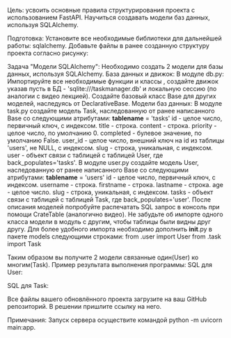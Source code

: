 Цель: усвоить основные правила структурирования проекта с использованием FastAPI. 
Научиться создавать модели баз данных, используя SQLAlchemy.

Подготовка:
Установите все необходимые библиотеки для дальнейшей работы: sqlalchemy.
Добавьте файлы в ранее созданную структуру проекта согласно рисунку:

Задача "Модели SQLAlchemy":
Необходимо создать 2 модели для базы данных, используя SQLAlchemy.
База данных и движок:
В модуле db.py:
Импортируйте все необходимые функции и классы , 
создайте движок указав пусть в БД - 'sqlite:///taskmanager.db' и локальную сессию (по аналогии с видео лекцией).
Создайте базовый класс Base для других моделей, наследуясь от DeclarativeBase.
Модели баз данных:
В модуле task.py создайте модель Task, наследованную от ранее написанного Base со следующими атрибутами:
__tablename__ = 'tasks'
id - целое число, первичный ключ, с индексом.
title - строка.
content - строка.
priority - целое число, по умолчанию 0.
completed - булевое значение, по умолчанию False.
user_id - целое число, внешний ключ на id из таблицы 'users', не NULL, с индексом.
slug - строка, уникальная, с индексом.
user - объект связи с таблицей с таблицей User, где back_populates='tasks'.
В модуле user.py создайте модель User, наследованную от ранее написанного Base со следующими атрибутами:
__tablename__ = 'users'
id - целое число, первичный ключ, с индексом.
username - строка.
firstname - строка.
lastname - строка.
age - целое число.
slug - строка, уникальная, с индексом.
tasks - объект связи с таблицей с таблицей Task, где back_populates='user'.
После описания моделей попробуйте распечатать SQL запрос в консоль при помощи CrateTable (аналогично видео).
Не забудьте об импорте одного класса модели в модуль с другим, чтобы таблицы были видны друг другу.
Для более удобного импорта необходимо дополнить __init__.py в пакете models следующими строками:
from .user import User from .task import Task

Таким образом вы получите 2 модели связанные один(User) ко многим(Task).
Пример результата выполнения программы:
SQL для User:

SQL для Task:

Все файлы вашего обновлённого проекта загрузите на ваш GitHub репозиторий. В решении пришлите ссылку на него.


Примечания:
Запуск сервера осуществите командой python -m uvicorn main:app.